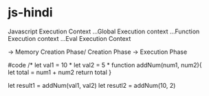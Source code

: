 # js-hindi
Javascript Execution Context
...Global Execution context
...Function Execution context
...Eval Execution Context


-> Memory Creation Phase/ Creation Phase
-> Execution Phase

#code                                 /*
let val1 = 10                          *
let val2 = 5                           *
function addNum(num1, num2){           
    let total = num1 + num2
    return  total
}

let result1 = addNum(val1, val2)
let resutl2 = addNum(10, 2)